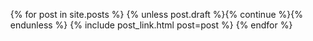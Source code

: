 <ul class="posts-list">
  {% for post in site.posts %}
    {% unless post.draft %}{% continue %}{% endunless %}
    {% include post_link.html post=post %}
  {% endfor %}
</ul>
